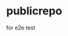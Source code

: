# publicrepo
for e2e test



























































































































































































































































































































































































































































































































































































































































































































































































































































































































































































































































































































































































































































































































































































































































































































































































































































































































































































































































































































































































































































































































































































































































































































































































































































































































































































































































































































































































































































































































































































































































































































